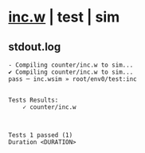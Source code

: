 # [inc.w](../../../../examples/tests/valid/inc.w) | test | sim

## stdout.log
```log
- Compiling counter/inc.w to sim...
✔ Compiling counter/inc.w to sim...
pass ─ inc.wsim » root/env0/test:inc
 

Tests Results:
    ✓ counter/inc.w



Tests 1 passed (1) 
Duration <DURATION>

```

